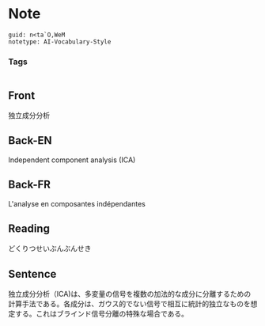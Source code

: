 # Note
```
guid: n<ta`O,WeM
notetype: AI-Vocabulary-Style
```

### Tags
```
```

## Front
独立成分分析

## Back-EN
Independent component analysis (ICA)

## Back-FR
L'analyse en composantes indépendantes

## Reading
どくりつせいぶんぶんせき

## Sentence
独立成分分析（ICA)は、多変量の信号を複数の加法的な成分に分離するための計算手法である。各成分は、ガウス的でない信号で相互に統計的独立なものを想定する。これはブラインド信号分離の特殊な場合である。
